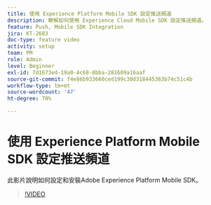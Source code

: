 ```yaml
---
title: 使用 Experience Platform Mobile SDK 設定推送頻道
description: 瞭解如何使用 Experience Cloud Mobile SDK 設定推送頻道。
feature: Push, Mobile SDK Integration
jira: KT-2683
doc-type: feature video
activity: setup
team: PM
role: Admin
level: Beginner
exl-id: 7d1673ed-19a0-4c68-8bba-281609a16aaf
source-git-commit: f4e86b933660ced199c30d318445363b74c51c4b
workflow-type: tm+mt
source-wordcount: '47'
ht-degree: 70%

---
```


# 使用 Experience Platform Mobile SDK 設定推送頻道

此影片說明如何設定和安裝Adobe Experience Platform Mobile SDK。

>[!VIDEO](https://video.tv.adobe.com/v/27699?quality=12&learn=on)
